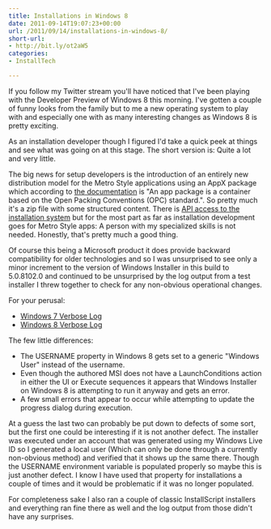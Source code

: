 ```yaml
---
title: Installations in Windows 8
date: 2011-09-14T19:07:23+00:00
url: /2011/09/14/installations-in-windows-8/
short-url:
- http://bit.ly/ot2aW5
categories:
- InstallTech

---
```

<div class='microid-mailto+http:sha1:6512ce0239130c2b55546492a58eebc0b377f7da'>

If you follow my Twitter stream you'll have noticed that I've been playing with the Developer Preview of Windows 8 this morning. I've gotten a couple of funny looks from the family but to me a new operating system to play with and especially one with as many interesting changes as Windows 8 is pretty exciting.

As an installation developer though I figured I'd take a quick peek at things and see what was going on at this stage. The short version is: Quite a lot and very little.

The big news for setup developers is the introduction of an entirely new distribution model for the Metro Style applications using an AppX package which according to <a href="http://msdn.microsoft.com/en-us/library/windows/apps/hh464929">the documentation</a> is "An app package is a container based on the Open Packing Conventions (OPC) standard.". So pretty much it's a zip file with some structured content. There is <a href="http://msdn.microsoft.com/en-us/library/windows/apps/windows.management.deployment">API access to the installation system</a> but for the most part as far as installation development goes for Metro Style apps: A person with my specialized skills is not needed. Honestly, that's pretty much a good thing.

Of course this being a Microsoft product it does provide backward compatibility for older technologies and so I was unsurprised to see only a minor increment to the version of Windows Installer in this build to 5.0.8102.0 and continued to be unsurprised by the log output from a test installer I threw together to check for any non-obvious operational changes.

For your perusal:
<ul>
<li>
<a href='http://www.cavort.org/wp-content/uploads/2011/09/Win7-Install.txt'>Windows 7 Verbose Log</a>
</li>
<li>
<a href='http://www.cavort.org/wp-content/uploads/2011/09/Win8-Install.txt'>Windows 8 Verbose Log</a>
</li>
</ul>
The few little differences:
<ul>
<li>
The USERNAME property in Windows 8 gets set to a generic "Windows User" instead of the username.
</li>
<li>
Even though the authored MSI does not have a LaunchConditions action in either the UI or Execute sequences it appears that Windows Installer on Windows 8 is attempting to run it anyway and gets an error.
</li>
<li>
A few small errors that appear to occur while attempting to update the progress dialog during execution.
</li>
</ul>
At a guess the last two can probably be put down to defects of some sort, but the first one could be interesting if it is not another defect. The installer was executed under an account that was generated using my Windows Live ID so I generated a local user (Which can only be done through a currently non-obvious method) and verified that it shows up the same there. Though the USERNAME environment variable is populated properly so maybe this is just another defect. I know I have used that property for installations a couple of times and it would be problematic if it was no longer populated.

For completeness sake I also ran a couple of classic InstallScript installers and everything ran fine there as well and the log output from those didn't have any surprises.

